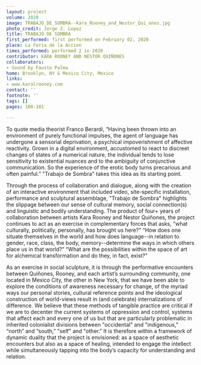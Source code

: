 ```yaml
---
layout: project
volume: 2020
image: TRABAJO_DE_SOMBRA--Kara_Rooney_and_Nestor_Qui_ones.jpg
photo_credit: Jorge Z. Lopez
title: TRABAJO DE SOMBRA
first_performed: first performed on February 02, 2020
place: La Feria de la Accion
times_performed: performed 2 in 2020
contributor: KARA ROONEY AND NESTOR QUIÑONES
collaborators:
- Sound by Fausto Palma
home: Brooklyn, NY & Mexico City, Mexico
links:
- www.karalrooney.com
contact: ''
footnote: ''
tags: []
pages: 100-101

---
```


To quote media theorist Franco Berardi, “Having been thrown into an environment of purely functional impulses, the agent of language has undergone a sensorial deprivation, a psychical impoverishment of affective reactivity. Grown in a digital environment, accustomed to react to discreet changes of states of a numerical nature, the individual tends to lose sensitivity to existential nuances and to the ambiguity of conjunctive communication. So the experience of the erotic body turns precarious and often painful.” "Trabajo de Sombra" takes this idea as its starting point. 
 
Through the process of collaboration and dialogue, along with the creation of an interactive environment that included video, site-specific installation, performance and sculptural assemblage, "Trabajo de Sombra" highlights the slippage between our sense of cultural memory, social connection(s) and linguistic and bodily understanding. The product of four+ years of collaboration between artists Kara Rooney and Nestor Quiñones, the project continues to act as an exercise in complementary forces that asks, "what culturally, politically, personally, has brought us here?" “How does one situate themselves in the world and how does language--in relation to gender, race, class, the body, memory--determine the ways in which others place us in that world?” “What are the possibilities within the space of art for alchemical transformation and do they, in fact, exist?” 

As an exercise in social sculpture, it is through the performative encounters between Quiñones, Rooney, and each artist’s surrounding community, one located in Mexico City, the other in New York, that we have been able to explore the conditions of awareness necessary for change, of the myriad ways our personal stories, cultural reference points and the ideological construction of world-views result in (and celebrate) internalizations of difference. We believe that these methods of tangible practice are critical if we are to decenter the current systems of oppression and control, systems that affect each and every one of us but that are particularly problematic in inherited colonialist divisions between "occidental" and "indigenous," “north” and “south,” "self" and "other." It is therefore within a framework of dynamic duality that the project is envisioned: as a space of aesthetic encounters but also as a space of healing, intended to engage the intellect while simultaneously tapping into the body’s capacity for understanding and relation. 
